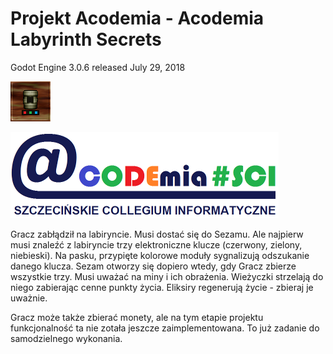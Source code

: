 # Projekt Acodemia - Acodemia Labyrinth Secrets

Godot Engine 3.0.6 released July 29, 2018

![Acodemia icon](https://github.com/jackflower/AcodemiaLabyrinthSecrets/blob/master/acodemia_mysterious_maze_icon.png)


![Acodemia logo](https://github.com/jackflower/Acodemia_tutorials/blob/master/graphics/acodemia_logo_small.png)

Gracz zabłądził na labiryncie. Musi dostać się do Sezamu. Ale najpierw musi znaleźć z labiryncie trzy elektroniczne klucze (czerwony, zielony, niebieski). Na pasku, przypięte kolorowe moduły sygnalizują odszukanie danego klucza. Sezam otworzy się dopiero wtedy, gdy Gracz zbierze wszystkie trzy. Musi uważać na miny i ich obrażenia. Wieżyczki strzelają do niego zabierając cenne punkty życia. Eliksiry regenerują życie - zbieraj je uważnie.

Gracz może także zbierać monety, ale na tym etapie projektu funkcjonalność ta nie zotała jeszcze zaimplementowana. To już zadanie do samodzielnego wykonania.

